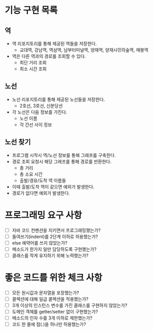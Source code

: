 # 기능 구현 목록

## 역
- 역 리포지토리를 통해 제공된 역들을 저장한다.
  - 교대역, 강남역, 역삼역, 남부터미널역, 양재역, 양재시민의숲역, 매봉역
- 역은 다른 역과의 경로를 조회할 수 있다.
  - 최단 거리 조회
  - 최소 시간 조회

## 노선
- 노선 리포지토리를 통해 제공된 노선들을 저장한다.
  - 2호선, 3호선, 신분당선
- 각 노선은 다음 정보를 가진다.
  - 노선 이름
  - 각 간선 사이 정보

## 노선 찾기
- 프로그램 시작시 역/노선 정보를 통해 그래프를 구축한다.
- 경로 조회 요청시 해당 그래프를 통해 경로를 반환한다.
  - 총 거리
  - 총 소요 시간
  - 출발/경유/도착 역 이름들
- 이때 출발/도착 역이 같으면 예외가 발생한다.
- 경로가 없다면 예외가 발생한다.

# 프로그래밍 요구 사항

- [ ] 자바 코드 컨벤션을 지키면서 프로그래밍했는가?
- [ ] 들여쓰기(indent)를 2단계 이하로 허용했는가?
- [ ] else 예약어를 쓰지 않았는가?
- [ ] 메소드가 한가지 일만 담당하도록 구현했는가?
- [ ] 클래스를 작게 유지하기 위해 노력했는가?

# 좋은 코드를 위한 체크 사항

- [ ] 모든 원시값과 문자열을 포장했는가?
- [ ] 콜렉션에 대해 일급 콜렉션을 적용했는가?
- [ ] 3개 이상의 인스턴스 변수를 가진 클래스를 구현하지 않았는가?
- [ ] 도메인 객체를 getter/setter 없이 구현했는가?
- [ ] 메소드의 인자 수를 3개 이하로 제한했는가?
- [ ] 코드 한 줄에 점(.)을 하나만 허용했는가?
